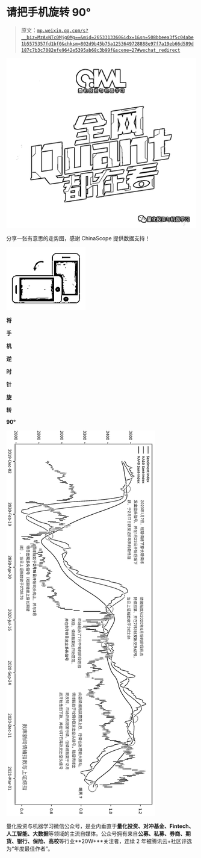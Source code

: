 # 请把手机旋转 90°

> 原文：[`mp.weixin.qq.com/s?__biz=MzAxNTc0Mjg0Mg==&mid=2653313360&idx=1&sn=508bbeea3f5c04abe1b5575357fd1bf0&chksm=802d9b45b75a1253649728888e97f7a19eb66d589d187c7b3c7082efe9642e5395ab68c3b99f&scene=27#wechat_redirect`](http://mp.weixin.qq.com/s?__biz=MzAxNTc0Mjg0Mg==&mid=2653313360&idx=1&sn=508bbeea3f5c04abe1b5575357fd1bf0&chksm=802d9b45b75a1253649728888e97f7a19eb66d589d187c7b3c7082efe9642e5395ab68c3b99f&scene=27#wechat_redirect)

![](img/817c601fc026ccfe2ee840069c1e016b.png)

分享一张有意思的走势图，感谢 ChinaScope 提供数据支持！

![](img/c17214996111485c91d56b5773105193.png)

**将**

**手**

**机**

**逆**

**时**

**针**

**旋**

**转**

**90°**  

![](img/728d99da78725785775ae2c753141c94.png)

量化投资与机器学习微信公众号，是业内垂直于**量化投资、对冲基金、Fintech、人工智能、大数据**等领域的主流自媒体。公众号拥有来自**公募、私募、券商、期货、银行、保险、高校**等行业**20W+**关注者，连续 2 年被腾讯云+社区评选为“年度最佳作者”。